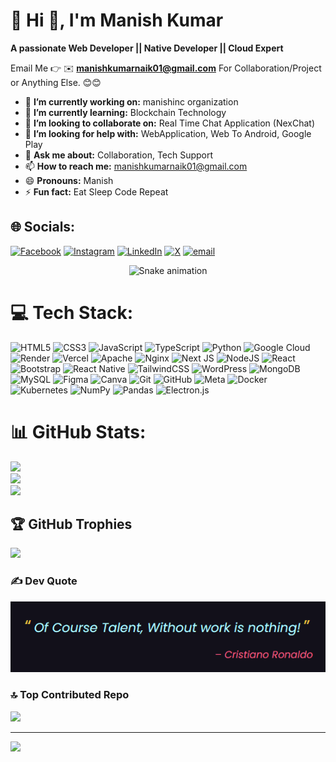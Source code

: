 # 💫 Hi 👋, I'm Manish Kumar
**A passionate Web Developer || Native Developer || Cloud Expert**

Email Me 👉 ✉️ **manishkumarnaik01@gmail.com** For Collaboration/Project or Anything Else. 😊😊

- 🔭 **I’m currently working on:** manishinc organization
- 🌱 **I’m currently learning:** Blockchain Technology
- 👯 **I’m looking to collaborate on:** Real Time Chat Application (NexChat)
- 🤔 **I’m looking for help with:** WebApplication, Web To Android, Google Play
- 💬 **Ask me about:** Collaboration, Tech Support
- 📫 **How to reach me:** manishkumarnaik01@gmail.com
- 😄 **Pronouns:** Manish
- ⚡ **Fun fact:** Eat Sleep Code Repeat

## 🌐 Socials:
[![Facebook](https://img.shields.io/badge/Facebook-%231877F2.svg?logo=Facebook&logoColor=white)](https://facebook.com/manish.kumar.naik.37774) [![Instagram](https://img.shields.io/badge/Instagram-%23E4405F.svg?logo=Instagram&logoColor=white)](https://instagram.com/manishkumarnaik.official) [![LinkedIn](https://img.shields.io/badge/LinkedIn-%230077B5.svg?logo=linkedin&logoColor=white)](https://linkedin.com/in/manish-kumar-naik-787360293) [![X](https://img.shields.io/badge/X-black.svg?logo=X&logoColor=white)](https://x.com/ManishKuNaik) [![email](https://img.shields.io/badge/Email-D14836?logo=gmail&logoColor=white)](mailto:manishkumarnaik01@gmail.com) 

<!-- Snake Game Repo View -->

<div align="center">
  <img src="https://profile-readme-generator.com/assets/snake.svg" alt="Snake animation" />
</div>

# 💻 Tech Stack:
![HTML5](https://img.shields.io/badge/html5-%23E34F26.svg?style=flat&logo=html5&logoColor=white) ![CSS3](https://img.shields.io/badge/css3-%231572B6.svg?style=flat&logo=css3&logoColor=white) ![JavaScript](https://img.shields.io/badge/javascript-%23323330.svg?style=flat&logo=javascript&logoColor=%23F7DF1E) ![TypeScript](https://img.shields.io/badge/typescript-%23007ACC.svg?style=flat&logo=typescript&logoColor=white) ![Python](https://img.shields.io/badge/python-3670A0?style=flat&logo=python&logoColor=ffdd54) ![Google Cloud](https://img.shields.io/badge/GoogleCloud-%234285F4.svg?style=flat&logo=google-cloud&logoColor=white) ![Render](https://img.shields.io/badge/Render-%46E3B7.svg?style=flat&logo=render&logoColor=white) ![Vercel](https://img.shields.io/badge/vercel-%23000000.svg?style=flat&logo=vercel&logoColor=white) ![Apache](https://img.shields.io/badge/apache-%23D42029.svg?style=flat&logo=apache&logoColor=white) ![Nginx](https://img.shields.io/badge/nginx-%23009639.svg?style=flat&logo=nginx&logoColor=white) ![Next JS](https://img.shields.io/badge/Next-black?style=flat&logo=next.js&logoColor=white) ![NodeJS](https://img.shields.io/badge/node.js-6DA55F?style=flat&logo=node.js&logoColor=white) ![React](https://img.shields.io/badge/react-%2320232a.svg?style=flat&logo=react&logoColor=%2361DAFB) ![Bootstrap](https://img.shields.io/badge/bootstrap-%238511FA.svg?style=flat&logo=bootstrap&logoColor=white) ![React Native](https://img.shields.io/badge/react_native-%2320232a.svg?style=flat&logo=react&logoColor=%2361DAFB) ![TailwindCSS](https://img.shields.io/badge/tailwindcss-%2338B2AC.svg?style=flat&logo=tailwind-css&logoColor=white) ![WordPress](https://img.shields.io/badge/WordPress-%23117AC9.svg?style=flat&logo=WordPress&logoColor=white) ![MongoDB](https://img.shields.io/badge/MongoDB-%234ea94b.svg?style=flat&logo=mongodb&logoColor=white) ![MySQL](https://img.shields.io/badge/mysql-4479A1.svg?style=flat&logo=mysql&logoColor=white) ![Figma](https://img.shields.io/badge/figma-%23F24E1E.svg?style=flat&logo=figma&logoColor=white) ![Canva](https://img.shields.io/badge/Canva-%2300C4CC.svg?style=flat&logo=Canva&logoColor=white) ![Git](https://img.shields.io/badge/git-%23F05033.svg?style=flat&logo=git&logoColor=white) ![GitHub](https://img.shields.io/badge/github-%23121011.svg?style=flat&logo=github&logoColor=white) ![Meta](https://img.shields.io/badge/Meta-%230467DF.svg?style=flat&logo=Meta&logoColor=white) ![Docker](https://img.shields.io/badge/docker-%230db7ed.svg?style=flat&logo=docker&logoColor=white) ![Kubernetes](https://img.shields.io/badge/kubernetes-%23326ce5.svg?style=flat&logo=kubernetes&logoColor=white) ![NumPy](https://img.shields.io/badge/numpy-%23013243.svg?style=flat&logo=numpy&logoColor=white) ![Pandas](https://img.shields.io/badge/pandas-%23150458.svg?style=flat&logo=pandas&logoColor=white) ![Electron.js](https://img.shields.io/badge/Electron-191970?style=flat&logo=Electron&logoColor=white)
# 📊 GitHub Stats:
![](https://github-readme-stats.vercel.app/api?username=devmanishkumarnaik&theme=dark&hide_border=false&include_all_commits=true&count_private=false)<br/>
![](https://nirzak-streak-stats.vercel.app/?user=devmanishkumarnaik&theme=dark&hide_border=false)<br/>
![](https://github-readme-stats.vercel.app/api/top-langs/?username=devmanishkumarnaik&theme=dark&hide_border=false&include_all_commits=true&count_private=false&layout=compact)

## 🏆 GitHub Trophies
![](https://github-profile-trophy.vercel.app/?username=devmanishkumarnaik&theme=radical&no-frame=false&no-bg=false&margin-w=4)

### ✍️ Dev Quote
![Cristiano Ronaldo Quote](https://raw.githubusercontent.com/devmanishkumarnaik/devmanishkumarnaik/main/quote.png)

### 🔝 Top Contributed Repo
![](https://github-contributor-stats.vercel.app/api?username=devmanishkumarnaik&limit=5&theme=dark&combine_all_yearly_contributions=true)

---
[![](https://visitcount.itsvg.in/api?id=devmanishkumarnaik&icon=0&color=0)](https://visitcount.itsvg.in)

<!-- Proudly created with GPRM ( https://gprm.itsvg.in ) -->
